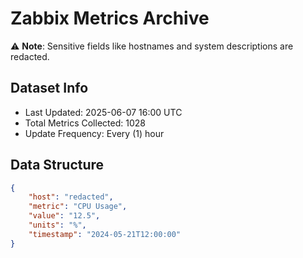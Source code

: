 # Zabbix Metrics Archive

⚠️ **Note**: Sensitive fields like hostnames and system descriptions are redacted.

## Dataset Info
- Last Updated: 2025-06-07 16:00 UTC
- Total Metrics Collected: 1028
- Update Frequency: Every (1) hour

## Data Structure
```json
{
    "host": "redacted",
    "metric": "CPU Usage",
    "value": "12.5",
    "units": "%",
    "timestamp": "2024-05-21T12:00:00"
}
```
